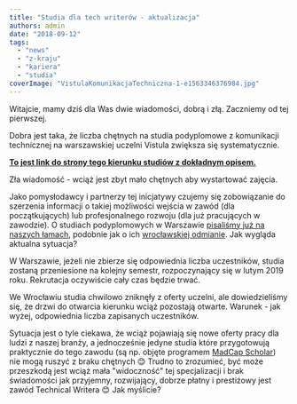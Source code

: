 ```yaml
---
title: "Studia dla tech writerów - aktualizacja"
authors: admin
date: "2018-09-12"
tags:
  - "news"
  - "z-kraju"
  - "kariera"
  - "studia"
coverImage: "VistulaKomunikacjaTechniczna-1-e1563346376984.jpg"
---
```


Witajcie, mamy dziś dla Was dwie wiadomości, dobrą i złą. Zaczniemy od tej
pierwszej.

Dobra jest taka, że liczba chętnych na studia podyplomowe z komunikacji
technicznej na warszawskiej uczelni Vistula zwiększa się systematycznie.

[**To jest link do strony tego kierunku studiów z dokładnym opisem.**](https://www.vistula.edu.pl/kierunki-studiow/kontynuacja-edukacji/studia-podyplomowe/informatyka/komunikacja-techniczna)

Zła wiadomość - wciąż jest zbyt mało chętnych aby wystartować zajęcia.

Jako pomysłodawcy i partnerzy tej inicjatywy czujemy się zobowiązanie do
szerzenia informacji o takiej możliwości wejścia w zawód (dla początkujących)
lub profesjonalnego rozwoju (dla już pracujących w zawodzie). O studiach
podyplomowych w Warszawie
[pisaliśmy już na naszych łamach](http://techwriter.pl/studia-podyplomowe-z-komunikacji-technicznej/),
podobnie jak o ich
[wrocławskiej odmianie](http://techwriter.pl/kolejna-uczelnia-ze-studiami-podyplomowymi-z-komunikacji-technicznej/).
Jak wygląda aktualna sytuacja?

W Warszawie, jeżeli nie zbierze się odpowiednia liczba uczestników, studia
zostaną przeniesione na kolejny semestr, rozpoczynający się w lutym 2019 roku.
Rekrutacja oczywiście cały czas będzie trwać.

We Wrocławiu studia chwilowo zniknęły z oferty uczelni, ale dowiedzieliśmy się,
że drzwi do otwarcia kierunku wciąż pozostają otwarte. Warunek - jak wyżej,
odpowiednia liczba zapisanych uczestników.

Sytuacja jest o tyle ciekawa, że wciąż pojawiają się nowe oferty pracy dla ludzi
z naszej branży, a jednocześnie jedyne studia które przygotowują praktycznie do
tego zawodu (są np. objęte programem
[MadCap Scholar](https://www.madcapsoftware.com/company/press-center/pr20110414.aspx))
nie mogą ruszyć z braku chętnych 😊 Trudno to zrozumieć, być może przeszkodą
jest wciąż mała "widoczność" tej specjalizacji i brak świadomości jak przyjemny,
rozwijający, dobrze płatny i prestiżowy jest zawód Technical Writera 😊 Jak
myślicie?
